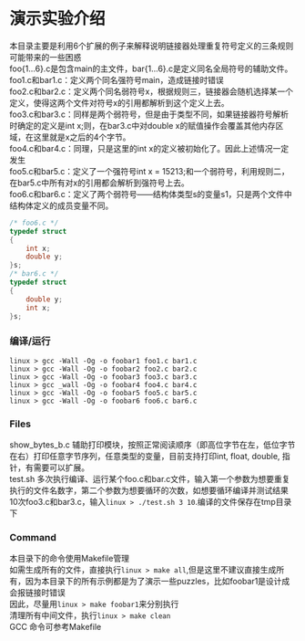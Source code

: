 # 演示实验介绍
本目录主要是利用6个扩展的例子来解释说明链接器处理重复符号定义的三条规则可能带来的一些困惑  
foo{1...6}.c是包含main的主文件，bar{1...6}.c是定义同名全局符号的辅助文件。  
foo1.c和bar1.c：定义两个同名强符号main，造成链接时错误  
foo2.c和bar2.c：定义两个同名弱符号x，根据规则三，链接器会随机选择某一个定义，使得这两个文件对符号x的引用都解析到这个定义上去。  
foo3.c和bar3.c：同样是两个弱符号，但是由于类型不同，如果链接器符号解析时确定的定义是int x;则，在bar3.c中对double x的赋值操作会覆盖其他内存区域，在这里就是x之后的4个字节。  
foo4.c和bar4.c：同理，只是这里的int x的定义被初始化了。因此上述情况一定发生  
foo5.c和bar5.c：定义了一个强符号int x = 15213;和一个弱符号，利用规则二，在bar5.c中所有对x的引用都会解析到强符号上去。  
foo6.c和bar6.c：定义了两个弱符号——结构体类型s的变量s1，只是两个文件中结构体定义的成员变量不同。  

```c
/* foo6.c */
typedef struct
{
    int x;
    double y;
}s;
/* bar6.c */
typedef struct
{
    double y;
    int x;
}s;
```
### 编译/运行
```shell
linux > gcc -Wall -Og -o foobar1 foo1.c bar1.c
linux > gcc -Wall -Og -o foobar2 foo2.c bar2.c
linux > gcc -Wall -Og -o foobar3 foo3.c bar3.c
linux > gcc _wall -Og -o foobar4 foo4.c bar4.c
linux > gcc -Wall -Og -o foobar5 foo5.c bar5.c
linux > gcc -Wall -Og -o foobar6 foo6.c bar6.c
```

### Files
show_bytes_b.c 辅助打印模块，按照正常阅读顺序（即高位字节在左，低位字节在右）打印任意字节序列，任意类型的变量，目前支持打印int, float, double, 指针，有需要可以扩展。  
test.sh 多次执行编译、运行某个foo.c和bar.c文件，输入第一个参数为想要重复执行的文件名数字，第二个参数为想要循环的次数，如想要循环编译并测试结果10次foo3.c和bar3.c，输入`linux > ./test.sh 3 10`.编译的文件保存在tmp目录下  

### Command
本目录下的命令使用Makefile管理  
如需生成所有的文件，直接执行`linux > make all`,但是这里不建议直接生成所有，因为本目录下的所有示例都是为了演示一些puzzles，比如foobar1是设计成会报链接时错误  
因此，尽量用`linux > make foobar1`来分别执行  
清理所有中间文件，执行`linux > make clean`  
GCC 命令可参考Makefile  
